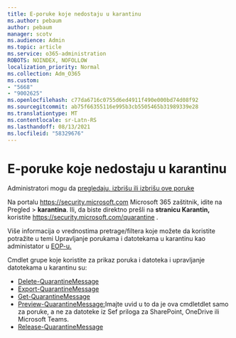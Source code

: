 ```yaml
---
title: E-poruke koje nedostaju u karantinu
ms.author: pebaum
author: pebaum
manager: scotv
ms.audience: Admin
ms.topic: article
ms.service: o365-administration
ROBOTS: NOINDEX, NOFOLLOW
localization_priority: Normal
ms.collection: Adm_O365
ms.custom:
- "5668"
- "9002625"
ms.openlocfilehash: c77da6716c0755d6ed4911f490e000bd74d08f92
ms.sourcegitcommit: ab75f66355116e995b3cb5505465b31989339e28
ms.translationtype: MT
ms.contentlocale: sr-Latn-RS
ms.lasthandoff: 08/13/2021
ms.locfileid: "58329676"
---
```

# <a name="missing-emails-in-quarantine"></a>E-poruke koje nedostaju u karantinu

Administratori mogu da [pregledaju, izbrišu ili izbrišu ove poruke](https://docs.microsoft.com/microsoft-365/security/office-365-security/manage-quarantined-messages-and-files)

Na portalu <https://security.microsoft.com> Microsoft 365 zaštitnik, idite na Pregled  \> **karantina**. Ili, da biste direktno prešli na **stranicu Karantin,** koristite <https://security.microsoft.com/quarantine> .  

Više informacija o vrednostima pretrage/filtera koje možete da koristite potražite u temi Upravljanje porukama i datotekama u karantinu kao administator u [EOP-u.](https://docs.microsoft.com/microsoft-365/security/office-365-security/manage-quarantined-messages-and-files)

Cmdlet grupe koje koristite za prikaz poruka i datoteka i upravljanje datotekama u karantinu su:

- [Delete-QuarantineMessage](https://docs.microsoft.com/powershell/module/exchange/delete-quarantinemessage)
- [Export-QuarantineMessage](https://docs.microsoft.com/powershell/module/exchange/export-quarantinemessage)
- [Get-QuarantineMessage](https://docs.microsoft.com/powershell/module/exchange/get-quarantinemessage)
- [Preview-QuarantineMessage:](https://docs.microsoft.com/powershell/module/exchange/preview-quarantinemessage)Imajte uvid u to da je ova cmdletdlet samo za poruke, a ne za datoteke iz Sef priloga za SharePoint, OneDrive ili Microsoft Teams.
- [Release-QuarantineMessage](https://docs.microsoft.com/powershell/module/exchange/release-quarantinemessage)
